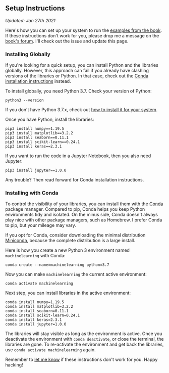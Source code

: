 ## Setup Instructions

_Updated: Jan 27th 2021_

Here's how you can set up your system to run the [examples from the book](https://media.pragprog.com/titles/pplearn/code/pplearn-code.zip). If these instructions don't work for you, please drop me a message on the [book's forum](https://devtalk.com/books/programming-machine-learning). I'll check out the issue and update this page.

### Installing Globally

If you're looking for a quick setup, you can install Python and the libraries globally. However, this approach can fail if you already have clashing versions of the libraries or Python. In that case, check out the <a href="#installing-with-conda">Conda installation instructions</a> instead.

To install globally, you need Python 3.7. Check your version of Python:

    python3 --version

If you don't have Python 3.7.x, check out [how to install it for your system](https://www.python.org/). 

Once you have Python, install the libraries:

    pip3 install numpy==1.19.5
    pip3 install matplotlib==3.2.2
    pip3 install seaborn==0.11.1
    pip3 install scikit-learn==0.24.1
    pip3 install keras==2.3.1

If you want to run the code in a Jupyter Notebook, then you also need Jupyter:

    pip3 install jupyter==1.0.0

Any trouble? Then read forward for Conda installation instructions.


### Installing with Conda

To control the visibility of your libraries, you can install them with the [Conda](https://conda.io) package manager. Compared to pip, Conda helps you keep Python environments tidy and isolated. On the minus side, Conda doesn't always play nice with other package managers, such as Homebrew. I prefer Conda to pip, but your mileage may vary.

If you opt for Conda, consider downloading the minimal distribution [Miniconda](https://docs.conda.io/en/latest/miniconda.html), because the complete distribution is a large install.

Here is how you create a new Python 3 environment named `machinelearning` with Conda:

    conda create --name=machinelearning python=3.7

Now you can make `machinelearning` the current active environment:

    conda activate machinelearning

Next step, you can install libraries in the active environment:

    conda install numpy=1.19.5
    conda install matplotlib=3.2.2
    conda install seaborn=0.11.1
    conda install scikit-learn=0.24.1
    conda install keras=2.3.1
    conda install jupyter=1.0.0

The libraries will stay visible as long as the environment is active. Once you deactivate the environment with `conda deactivate`, or close the terminal, the
libraries are gone. To re-activate the environment and get back the libraries, use `conda activate machinelearning` again.

Remember to [let me know](https://devtalk.com/books/programming-machine-learning) if these instructions don't work for you. Happy hacking!
